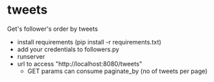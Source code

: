 tweets
======

Get's follower's order by tweets 


* install requirements (pip install -r requirements.txt)
* add your credentials to followers.py
* runserver
* url to access "http://localhost:8080/tweets"
    * GET params can consume paginate_by (no of tweets per page)
